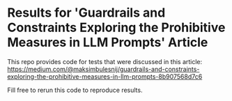 # Results for 'Guardrails and Constraints Exploring the Prohibitive Measures in LLM Prompts' Article

This repo provides code for tests that were discussed in this article: 
https://medium.com/@maksimbulesnij/guardrails-and-constraints-exploring-the-prohibitive-measures-in-llm-prompts-8b907568d7c6

Fill free to rerun this code to reproduce results.
